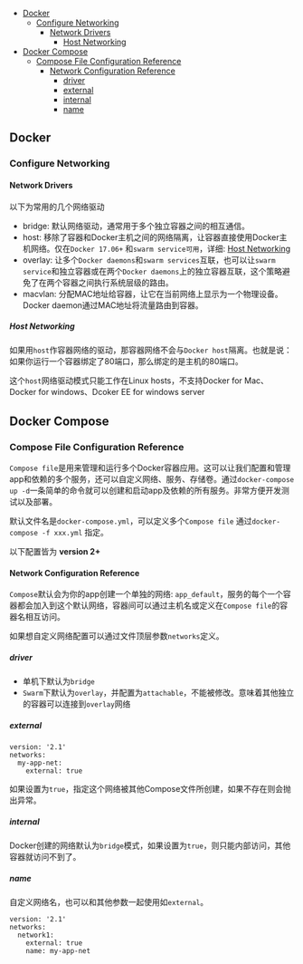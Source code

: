 
<!-- vim-markdown-toc GFM -->

* [Docker](#docker)
    * [Configure Networking](#configure-networking)
        * [Network Drivers](#network-drivers)
            * [Host Networking](#host-networking)
* [Docker Compose](#docker-compose)
    * [Compose File Configuration Reference](#compose-file-configuration-reference)
        * [Network Configuration Reference](#network-configuration-reference)
            * [driver](#driver)
            * [external](#external)
            * [internal](#internal)
            * [name](#name)

<!-- vim-markdown-toc -->







## Docker

### Configure Networking

#### Network Drivers

以下为常用的几个网络驱动

- bridge: 默认网络驱动，通常用于多个独立容器之间的相互通信。
- host: 移除了容器和Docker主机之间的网络隔离，让容器直接使用Docker主机网络。仅在`Docker 17.06+` 和`swarm service可用`，详细:  [Host Networking](#host-networking)
- overlay: 让多个`Docker daemons`和`swarm services`互联，也可以让`swarm service`和独立容器或在两个`Docker daemons`上的独立容器互联，这个策略避免了在两个容器之间执行系统层级的路由。
- macvlan: 分配MAC地址给容器，让它在当前网络上显示为一个物理设备。Docker daemon通过MAC地址将流量路由到容器。


##### Host Networking
如果用`host`作容器网络的驱动，那容器网络不会与`Docker host`隔离。也就是说：如果你运行一个容器绑定了80端口，那么绑定的是主机的80端口。

这个`host`网络驱动模式只能工作在Linux hosts，不支持Docker for Mac、Docker for windows、Dcoker EE for windows server


## Docker Compose

### Compose File Configuration Reference

`Compose file`是用来管理和运行多个Docker容器应用。这可以让我们配置和管理app和依赖的多个服务，还可以自定义网络、服务、存储卷。通过`docker-compose up -d`一条简单的命令就可以创建和启动app及依赖的所有服务。非常方便开发测试以及部署。

默认文件名是`docker-compose.yml`，可以定义多个`Compose file` 通过`docker-compose -f xxx.yml` 指定。

以下配置皆为 **version 2+**

#### Network Configuration Reference

`Compose`默认会为你的app创建一个单独的网络: `app_default`，服务的每个一个容器都会加入到这个默认网络，容器间可以通过主机名或定义在`Compose file`的容器名相互访问。

如果想自定义网络配置可以通过文件顶层参数`networks`定义。

##### driver

- 单机下默认为`bridge`
- `Swarm`下默认为`overlay`，并配置为`attachable`，不能被修改。意味着其他独立的容器可以连接到`overlay`网络

##### external
```
version: '2.1'
networks:
  my-app-net:
    external: true
```
如果设置为`true`，指定这个网络被其他Compose文件所创建，如果不存在则会抛出异常。

##### internal

Docker创建的网络默认为`bridge`模式，如果设置为`true`，则只能内部访问，其他容器就访问不到了。

##### name
自定义网络名，也可以和其他参数一起使用如`external`。

```
version: '2.1'
networks:
  network1:
    external: true
    name: my-app-net
```

